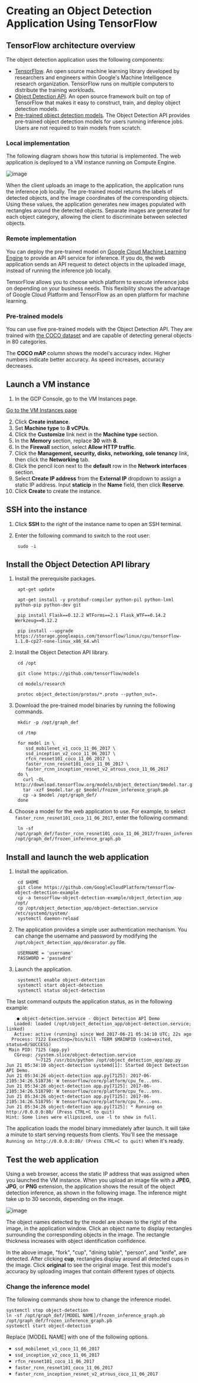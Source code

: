 # Creating an Object Detection Application Using TensorFlow

## TensorFlow architecture overview

The object detection application uses the following components:

* [TensorFlow][1]. An open source machine learning library developed by researchers and engineers within Google's Machine Intelligence research organization. TensorFlow runs on multiple computers to distribute the training workloads.
* [Object Detection API][2]. An open source framework built on top of TensorFlow that makes it easy to construct, train, and deploy object detection models.
* [Pre-trained object detection models][3]. The Object Detection API provides pre-trained object detection models for users running inference jobs. Users are not required to train models from scratch.

### Local implementation

The following diagram shows how this tutorial is implemented. The web application is deployed to a VM instance running on Compute Engine.

![image][4]

When the client uploads an image to the application, the application runs the inference job locally. The pre-trained model returns the labels of detected objects, and the image coordinates of the corresponding objects. Using these values, the application generates new images populated with rectangles around the detected objects. Separate images are generated for each object category, allowing the client to discriminate between selected objects.

### Remote implementation

You can deploy the pre-trained model on [Google Cloud Machine Learning Engine][5] to provide an API service for inference. If you do, the web application sends an API request to detect objects in the uploaded image, instead of running the inference job locally.

TensorFlow allows you to choose which platform to execute inference jobs on depending on your business needs. This flexibility shows the advantage of Google Cloud Platform and TensorFlow as an open platform for machine learning.

### Pre-trained models

You can use five pre-trained models with the Object Detection API. They are trained with [the COCO dataset][6] and are capable of detecting general objects in 80 categories.

The **COCO mAP** column shows the model's accuracy index. Higher numbers indicate better accuracy. As speed increases, accuracy decreases.

## Launch a VM instance

1. In the GCP Console, go to the VM Instances page. 

[Go to the VM Instances page][7]

2. Click **Create instance**. 
3. Set **Machine type** to **8 vCPUs**.
4. Click the **Customize** link next in the **Machine type** section.
5. In the **Memory** section, replace **30** with **8**. 
6. In the **Firewall** section, select **Allow HTTP traffic**. 
7. Click the **Management, security, disks, networking, sole tenancy** link, then click the **Networking** tab. 
8. Click the pencil icon next to the **default** row in the **Network interfaces** section.
9. Select **Create IP address** from the **External IP** dropdown to assign a static IP address. Input **staticip** in the **Name** field, then click **Reserve**.
10. Click **Create** to create the instance. 

## SSH into the instance

1. Click **SSH** to the right of the instance name to open an SSH terminal.

2. Enter the following command to switch to the root user:
    
        sudo -i
    

## Install the Object Detection API library

1. Install the prerequisite packages.
    
        apt-get update
    
        apt-get install -y protobuf-compiler python-pil python-lxml python-pip python-dev git
    
        pip install Flask==0.12.2 WTForms==2.1 Flask_WTF==0.14.2 Werkzeug==0.12.2
    
        pip install --upgrade https://storage.googleapis.com/tensorflow/linux/cpu/tensorflow-1.1.0-cp27-none-linux_x86_64.whl

2. Install the Object Detection API library.
    
        cd /opt
    
        git clone https://github.com/tensorflow/models
    
        cd models/research
    
        protoc object_detection/protos/*.proto --python_out=.

3. Download the pre-trained model binaries by running the following commands.
    
        mkdir -p /opt/graph_def
    
        cd /tmp
    
        for model in \
           ssd_mobilenet_v1_coco_11_06_2017 \
           ssd_inception_v2_coco_11_06_2017 \
           rfcn_resnet101_coco_11_06_2017 \
           faster_rcnn_resnet101_coco_11_06_2017 \
           faster_rcnn_inception_resnet_v2_atrous_coco_11_06_2017
        do \
          curl -OL http://download.tensorflow.org/models/object_detection/$model.tar.gz
          tar -xzf $model.tar.gz $model/frozen_inference_graph.pb
          cp -a $model /opt/graph_def/
        done

4. Choose a model for the web application to use. For example, to select `faster_rcnn_resnet101_coco_11_06_2017`, enter the following command:
    
        ln -sf /opt/graph_def/faster_rcnn_resnet101_coco_11_06_2017/frozen_inference_graph.pb /opt/graph_def/frozen_inference_graph.pb
    

## Install and launch the web application

1. Install the application.
    
        cd $HOME
    	git clone https://github.com/GoogleCloudPlatform/tensorflow-object-detection-example
    	cp -a tensorflow-object-detection-example/object_detection_app /opt/
    	cp /opt/object_detection_app/object-detection.service /etc/systemd/system/
    	systemctl daemon-reload
    

2. The application provides a simple user authentication mechanism. You can change the username and password by modifying the `/opt/object_detection_app/decorator.py` file.
    
        USERNAME = 'username'
   		PASSWORD = 'passw0rd'

3. Launch the application.
    
        systemctl enable object-detection
    	systemctl start object-detection
    	systemctl status object-detection
    

The last command outputs the application status, as in the following example:
    
        ● object-detection.service - Object Detection API Demo
       Loaded: loaded (/opt/object_detection_app/object-detection.service; linked)
       Active: active (running) since Wed 2017-06-21 05:34:10 UTC; 22s ago
      Process: 7122 ExecStop=/bin/kill -TERM $MAINPID (code=exited, status=0/SUCCESS)
     Main PID: 7125 (app.py)
       CGroup: /system.slice/object-detection.service
               └─7125 /usr/bin/python /opt/object_detection_app/app.py  
    Jun 21 05:34:10 object-detection systemd[1]: Started Object Detection API Demo.
    Jun 21 05:34:26 object-detection app.py[7125]: 2017-06-2105:34:26.518736: W tensorflow/core/platform/cpu_fe...ons.
    Jun 21 05:34:26 object-detection app.py[7125]: 2017-06-2105:34:26.518790: W tensorflow/core/platform/cpu_fe...ons.
    Jun 21 05:34:26 object-detection app.py[7125]: 2017-06-2105:34:26.518795: W tensorflow/core/platform/cpu_fe...ons.
    Jun 21 05:34:26 object-detection app.py[7125]: * Running on http://0.0.0.0:80/ (Press CTRL+C to quit)
    Hint: Some lines were ellipsized, use -l to show in full.
    

The application loads the model binary immediately after launch. It will take a minute to start serving requests from clients. You'll see the message `Running on http://0.0.0.0:80/ (Press CTRL+C to quit)` when it's ready.

## Test the web application

Using a web browser, access the static IP address that was assigned when you launched the VM instance. When you upload an image file with a **JPEG**, **JPG**, or **PNG** extension, the application shows the result of the object detection inference, as shown in the following image. The inference might take up to 30 seconds, depending on the image.

![image][8]

The object names detected by the model are shown to the right of the image, in the application window. Click an object name to display rectangles surrounding the corresponding objects in the image. The rectangle thickness increases with object identification confidence.

In the above image, "fork", "cup", "dining table", "person", and "knife", are detected. After clicking **cup**, rectangles display around all detected cups in the image. Click **original** to see the original image. Test this model's accuracy by uploading images that contain different types of objects.

### Change the inference model

The following commands show how to change the inference model.
    
    
    systemctl stop object-detection
    ln -sf /opt/graph_def/[MODEL NAME]/frozen_inference_graph.pb /opt/graph_def/frozen_inference_graph.pb
    systemctl start object-detection
    

Replace [MODEL NAME] with one of the following options.

* `ssd_mobilenet_v1_coco_11_06_2017`
* `ssd_inception_v2_coco_11_06_2017`
* `rfcn_resnet101_coco_11_06_2017`
* `faster_rcnn_resnet101_coco_11_06_2017`
* `faster_rcnn_inception_resnet_v2_atrous_coco_11_06_2017`

[1]: https://www.tensorflow.org/
[2]: https://github.com/tensorflow/models/tree/master/research/object_detection
[3]: https://github.com/tensorflow/models/blob/master/research/object_detection/g3doc/detection_model_zoo.md
[4]: https://cloud.google.com/solutions/images/object-detection-tensorflow-architecture.svg
[5]: https://cloud.google.com/ml-engine
[6]: http://mscoco.org/
[7]: https://console.cloud.google.com/compute/instances
[8]: https://cloud.google.com/solutions/images/object-detection-tensorflow-example.png
